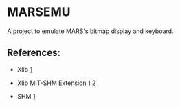 # MARSEMU

A project to emulate MARS's bitmap display and keyboard.

## References:

- Xlib
[1](https://handmade.network/forums/articles/t/2834-tutorial_a_tour_through_xlib_and_related_technologies)

- Xlib MIT-SHM Extension
[1](https://stackoverflow.com/questions/43442675/how-to-use-xshmgetimage-and-xshmputimage)
[2](https://stackoverflow.com/questions/34176795/any-efficient-way-of-converting-ximage-data-to-pixel-map-e-g-array-of-rgb-quad)

- SHM
[1](https://www.csl.mtu.edu/cs4411.ck/www/NOTES/process/shm/shmat.html)
